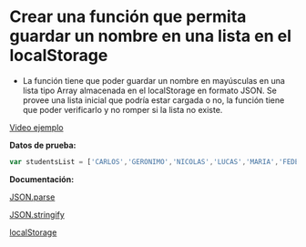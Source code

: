 # Crear una función que permita guardar un nombre en una lista en el localStorage

- La función tiene que poder guardar un nombre en mayúsculas en una lista tipo Array almacenada en el localStorage en formato JSON. Se provee una lista inicial que podría estar cargada o no, la función tiene que poder verificarlo y no romper si la lista no existe.

[Video ejemplo]()

**Datos de prueba:**

```js 
var studentsList = ['CARLOS','GERONIMO','NICOLAS','LUCAS','MARIA','FEDERICO','ANTONIO','LORNA','JULIAN','DIEGO','DANIELA','JUAN','MATEO','BARBARA','AGUSTIN','MARIO','MARIEL','ANA','FLORENCIA']
```

**Documentación:**

[JSON.parse](https://www.w3schools.com/js/js_json_parse.asp)

[JSON.stringify](https://www.w3schools.com/js/js_json_stringify.asp)

[localStorage](https://developer.mozilla.org/es/docs/Web/API/Window/localStorage)








